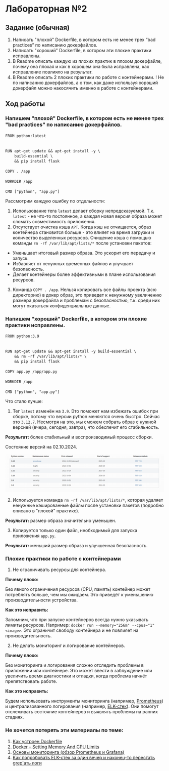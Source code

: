 # Лабораторная №2 

## Задание (обычная)

1. Написать "плохой" Dockerfile, в котором есть не менее трех “bad practices” по написанию докерфайлов.
2. Написать "хороший" Dockerfile, в котором эти плохие практики исправлены.
3. В Readme описать каждую из плохих практик в плохом докерфайле, почему она плохая и как в хорошем она была исправлена, как исправление повлияло на результат.
4. В Readme описать 2 плохих практики по работе с контейнерами. ! Не по написанию докерфайлов, а о том, как даже используя хороший докерфайл можно накосячить именно в работе с контейнерами.


## Ход работы
### Напишем "плохой" Dockerfile, в котором есть не менее трех "bad practices" по написанию докерфайлов.

```
FROM python:latest


RUN apt-get update && apt-get install -y \
    build-essential \
    && pip install flask

COPY . /app

WORKDIR /app

CMD ["python", "app.py"]
```
Рассмотрим каждую ошибку по отдельности:
1. Использование тега `latest` делает сборку непредсказуемой. Т.к. `latest` - не что-то постоянное, а каждая новая версия образа может сломать совместимость приложения.
2. Отсутствует очистка кэша `APT`. Когда кэш не отчищается, образ контейнера становится больше - это влияет на время загрузки и количество выделенных ресурсов.
Очищение кэша с помощью команды `rm -rf /var/lib/apt/lists/*` после установки пакетов:
- Уменьшает итоговый размер образа. Это ускорит его передачу и запуск.
- Избавляет от ненужных временных файлов и улучшает безопасность.
- Делает контейнеры более эффективными в плане использования ресурсов.
3. Команда `COPY . /app`. Нельзя копировать все файлы проекта (всю директорию) в докер образ, это приведет к ненужному увеличению размера докерфайла и проблемам с безопасностью, т.к. среди них могут оказаться конфиденциальные данные.
### Напишем "хороший" Dockerfile, в котором эти плохие практики исправлены.
```
FROM python:3.9


RUN apt-get update && apt-get install -y build-essential \
	&& rm -rf /var/lib/apt/lists/* \	
    && pip install flask

COPY app.py /app/app.py

WORKDIR /app

CMD ["python", "app.py"]
```
Что стало лучше:
1. Тег `latest` изменён на `3.9`. Это поможет нам избежать ошибок при сборке, потому что версии python меняются очень быстро. Сейчас это `3.12.7`. Несмотря на это, мы сможем собрать образ с нужной версией (вчера, сегодня, завтра), что обеспечит его стабильность.
   
<b>Результат:</b> более стабильный и воспроизводимый процесс сборки.

Состояние версий на 02.10.2024.

![Versions](img/versions.png)

2. Используется команда `rm -rf /var/lib/apt/lists/*`, которая удаляет ненужные кэшированные файлы после установки пакетов (подробно описано в "плохой" практике).

<b>Результат:</b> размер образа значительно уменьшен.

3. Копируется только один файл, необходимый для запуска приложения `app.py`.
   
<b>Результат:</b> меньший размер образа и улучшенная безопасность.


### Плохие практики по работе с контейнерами
1. Не ограничивать ресурсы для контейнера.

<b>Почему плохо:</b>

Без явного ограничения ресурсов (CPU, память) контейнер может потреблять больше, чем мы ожидаем. Это приведёт к уменьшению производительности устройства.

<b>Как это исправить:</b>

Запомним, что при запуске контейнеров всегда нужно указывать лимиты ресурсов. Например: `docker run --memory="256m" --cpus="1" <image>`. Это ограничит свободу контейнера и не повлияет на производительность.

2. Не делать мониторинг и логирование контейнеров.

<b>Почему плохо:</b>

Без мониторинга и логирования сложно отследить проблемы в приложении или контейнере. Это может ввести в заблуждение или увеличить время диагностики и отладки, когда проблема начнёт препятствовать работе.

<b>Как это исправить:</b>

Будем использовать инструменты мониторинга (например, [Prometheus](https://habr.com/ru/articles/709204/)) и централизованного логирования (например, [ELK-стек](https://habr.com/ru/articles/671344/)). Они помогут отслеживать состояние контейнеров и выявлять проблемы на ранних стадиях.

### Не хочется потерять эти материалы по теме:
1. [Как устроен Dockerfile](https://doka.guide/tools/dockerfile/)
2. [Docker – Setting Memory And CPU Limits](https://howtodoinjava.com/devops/docker-memory-and-cpu-limits/)
3. [Основы мониторинга (обзор Prometheus и Grafana)](https://habr.com/ru/articles/709204/)
4. [Как попробовать ELK-стек за один вечер и наконец-то перестать grep'ать логи](https://habr.com/ru/articles/671344/)


